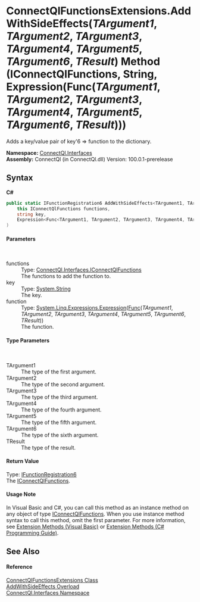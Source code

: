 # ConnectQlFunctionsExtensions.AddWithSideEffects(*TArgument1*, *TArgument2*, *TArgument3*, *TArgument4*, *TArgument5*, *TArgument6*, *TResult*) Method (IConnectQlFunctions, String, Expression(Func(*TArgument1*, *TArgument2*, *TArgument3*, *TArgument4*, *TArgument5*, *TArgument6*, *TResult*)))
 

Adds a key/value pair of key'6 => function to the dictionary.

**Namespace:**&nbsp;<a href="N_ConnectQl_Interfaces">ConnectQl.Interfaces</a><br />**Assembly:**&nbsp;ConnectQl (in ConnectQl.dll) Version: 100.0.1-prerelease

## Syntax

**C#**<br />
``` C#
public static IFunctionRegistration6 AddWithSideEffects<TArgument1, TArgument2, TArgument3, TArgument4, TArgument5, TArgument6, TResult>(
	this IConnectQlFunctions functions,
	string key,
	Expression<Func<TArgument1, TArgument2, TArgument3, TArgument4, TArgument5, TArgument6, TResult>> function
)

```


#### Parameters
&nbsp;<dl><dt>functions</dt><dd>Type: <a href="T_ConnectQl_Interfaces_IConnectQlFunctions">ConnectQl.Interfaces.IConnectQlFunctions</a><br />The functions to add the function to.</dd><dt>key</dt><dd>Type: <a href="http://msdn2.microsoft.com/en-us/library/s1wwdcbf" target="_blank">System.String</a><br />The key.</dd><dt>function</dt><dd>Type: <a href="http://msdn2.microsoft.com/en-us/library/bb335710" target="_blank">System.Linq.Expressions.Expression</a>(<a href="http://msdn2.microsoft.com/en-us/library/dd269654" target="_blank">Func</a>(*TArgument1*, *TArgument2*, *TArgument3*, *TArgument4*, *TArgument5*, *TArgument6*, *TResult*))<br />The function.</dd></dl>

#### Type Parameters
&nbsp;<dl><dt>TArgument1</dt><dd>The type of the first argument.</dd><dt>TArgument2</dt><dd>The type of the second argument.</dd><dt>TArgument3</dt><dd>The type of the third argument.</dd><dt>TArgument4</dt><dd>The type of the fourth argument.</dd><dt>TArgument5</dt><dd>The type of the fifth argument.</dd><dt>TArgument6</dt><dd>The type of the sixth argument.</dd><dt>TResult</dt><dd>The type of the result.</dd></dl>

#### Return Value
Type: <a href="T_ConnectQl_Interfaces_IFunctionRegistration6">IFunctionRegistration6</a><br />The <a href="T_ConnectQl_Interfaces_IConnectQlFunctions">IConnectQlFunctions</a>.

#### Usage Note
In Visual Basic and C#, you can call this method as an instance method on any object of type <a href="T_ConnectQl_Interfaces_IConnectQlFunctions">IConnectQlFunctions</a>. When you use instance method syntax to call this method, omit the first parameter. For more information, see <a href="http://msdn.microsoft.com/en-us/library/bb384936.aspx">Extension Methods (Visual Basic)</a> or <a href="http://msdn.microsoft.com/en-us/library/bb383977.aspx">Extension Methods (C# Programming Guide)</a>.

## See Also


#### Reference
<a href="T_ConnectQl_Interfaces_ConnectQlFunctionsExtensions">ConnectQlFunctionsExtensions Class</a><br /><a href="Overload_ConnectQl_Interfaces_ConnectQlFunctionsExtensions_AddWithSideEffects">AddWithSideEffects Overload</a><br /><a href="N_ConnectQl_Interfaces">ConnectQl.Interfaces Namespace</a><br />